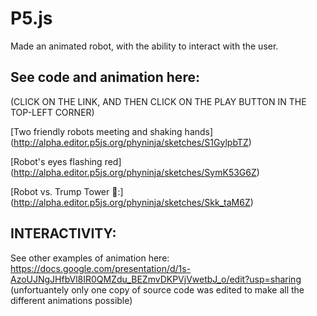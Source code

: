 # P5.js
Made an animated robot, with the ability to interact with the user.

## See code and animation here:

(CLICK ON THE LINK, AND THEN CLICK ON THE PLAY BUTTON IN THE TOP-LEFT CORNER)

[Two friendly robots meeting and shaking hands] (http://alpha.editor.p5js.org/phyninja/sketches/S1GylpbTZ)

[Robot's eyes flashing red] (http://alpha.editor.p5js.org/phyninja/sketches/SymK53G6Z)

[Robot vs. Trump Tower :poop::] (http://alpha.editor.p5js.org/phyninja/sketches/Skk_taM6Z)


## INTERACTIVITY: 


See other examples of animation here: https://docs.google.com/presentation/d/1s-AzoUJNgJHfbVl8IR0QMZdu_BEZmvDKPVjVwetbJ_o/edit?usp=sharing
(unfortuantely only one copy of source code was edited to make all the different animations possible)

